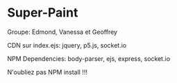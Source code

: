 # Super-Paint


Groupe: Edmond, Vanessa et Geoffrey


CDN sur index.ejs: jquery,
		   p5.js,
		   socket.io
		   

NPM Dependencies: body-parser,
	      	  ejs,
	      	  express,
	      	  socket.io	

N'oubliez pas NPM install !!!
		

